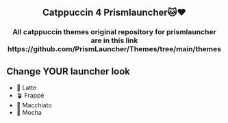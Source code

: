 <h2 align="center">
  Catppuccin 4 Prismlauncher🐱❤️
</h2>
<h3 align="center">
  All catppuccin themes original repository for prismlauncher are in this link https://github.com/PrismLauncher/Themes/tree/main/themes
</h3>

## Change YOUR launcher look
- 🌻 Latte
- 🪴 Frappé
- 🌺 Macchiato
- 🌿 Mocha
